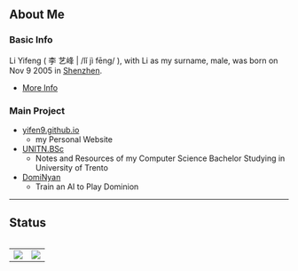 ## About Me

### Basic Info

Li Yifeng ( 李 艺峰 | /lǐ jì fēng/ ), with Li as my surname, male, was born on Nov 9 2005 in [Shenzhen](https://maps.app.goo.gl/ZMK1shMR3rZZyMA96).
- [More Info](https://yifen9.github.io/about)

### Main Project

- [yifen9.github.io](https://yifen9.github.io)
  - my Personal Website
- [UNITN.BSc](https://github.com/yifen9/UNITN.BSc)
  - Notes and Resources of my Computer Science Bachelor Studying in University of Trento
- [DomiNyan](https://github.com/yifen9/DomiNyan)
  - Train an AI to Play Dominion

---

## Status

<div style="display: flex; justify-content: center;">
  <table>
    <tr>
      <td>
        <a href="https://github.com/anuraghazra/github-readme-stats">
          <picture>
            <source srcset="https://github-readme-stats.vercel.app/api?username=yifen9&show_icons=true&theme=dark" media="(prefers-color-scheme: dark)" />
            <source srcset="https://github-readme-stats.vercel.app/api?username=yifen9&show_icons=true" media="(prefers-color-scheme: light), (prefers-color-scheme: no-preference)" />
            <img align="center" src="https://github-readme-stats.vercel.app/api?username=yifen9&show_icons=true" />
          </picture>
        </a>
      </td>
      <td>
        <a href="https://github.com/anuraghazra/github-readme-stats">
          <picture>
            <source srcset="https://github-readme-stats.vercel.app/api/top-langs?username=yifen9&layout=compact&langs_count=8&theme=dark" media="(prefers-color-scheme: dark)" />
            <source srcset="https://github-readme-stats.vercel.app/api/top-langs?username=yifen9&layout=compact&langs_count=8" media="(prefers-color-scheme: light), (prefers-color-scheme: no-preference)" />
            <img align="center" src="https://github-readme-stats.vercel.app/api/top-langs?username=yifen9&layout=compact&langs_count=8" />
          </picture>
        </a>
      </td>
    </tr>
  </table>
</div>
